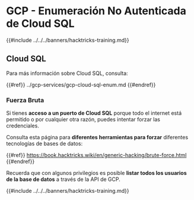 # GCP - Enumeración No Autenticada de Cloud SQL

{{#include ../../../banners/hacktricks-training.md}}

## Cloud SQL

Para más información sobre Cloud SQL, consulta:

{{#ref}}
../gcp-services/gcp-cloud-sql-enum.md
{{#endref}}

### Fuerza Bruta

Si tienes **acceso a un puerto de Cloud SQL** porque todo el internet está permitido o por cualquier otra razón, puedes intentar forzar las credenciales.

Consulta esta página para **diferentes herramientas para forzar** diferentes tecnologías de bases de datos:

{{#ref}}
https://book.hacktricks.wiki/en/generic-hacking/brute-force.html
{{#endref}}

Recuerda que con algunos privilegios es posible **listar todos los usuarios de la base de datos** a través de la API de GCP.

{{#include ../../../banners/hacktricks-training.md}}

